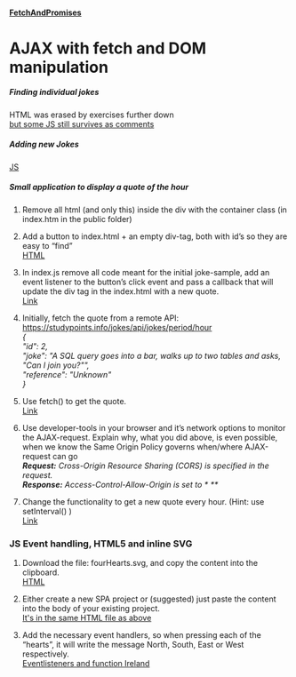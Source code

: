#### [FetchAndPromises](https://docs.google.com/document/d/1_PkGqF-1MVt0sFDR90ARJlUhQ8DsyC4L12NI6E-iWMc/edit#)
# AJAX with fetch and DOM manipulation  

##### Finding individual jokes  
HTML was erased by exercises further down  
[ but some JS still survives as comments](https://github.com/cph-ms782/Review_week39/blob/cb0dbd418d7f4ceb4b54fe4c6dd8bcd2c3e1f559/2.Fetch-and-promise/1.AJAXWithFetchAndDOMManipulation/src/index.js#L7)  

##### Adding new Jokes  
[JS](https://github.com/cph-ms782/Review_week39/blob/cb0dbd418d7f4ceb4b54fe4c6dd8bcd2c3e1f559/2.Fetch-and-promise/1.AJAXWithFetchAndDOMManipulation/src/index.js#L14)  

##### Small application to display a quote of the hour  

 1. Remove all html (and only this) inside the div with the container class  (in index.htm in the public folder)  
 2. Add a button to index.html + an empty div-tag, both with id’s so they are easy to “find”  
[HTML](https://github.com/cph-ms782/Review_week39/blob/cb0dbd418d7f4ceb4b54fe4c6dd8bcd2c3e1f559/2.Fetch-and-promise/1.AJAXWithFetchAndDOMManipulation/public/index.html#L11)  

 3. In index.js remove all code meant for the initial joke-sample, add an event listener to the button’s click event and pass a callback that will update the div tag in the index.html with a new quote.  
[Link](https://github.com/cph-ms782/Review_week39/blob/cb0dbd418d7f4ceb4b54fe4c6dd8bcd2c3e1f559/2.Fetch-and-promise/1.AJAXWithFetchAndDOMManipulation/src/index.js#L22)  

 4. Initially, fetch the quote from a remote API: https://studypoints.info/jokes/api/jokes/period/hour  
_{  
  "id": 2,  
  "joke": "A SQL query goes into a bar, walks up to two tables and asks, \"Can I join you?\"",  
  "reference": "Unknown"  
}_
 
5. Use fetch() to get the quote.  
[Link](https://github.com/cph-ms782/Review_week39/blob/cb0dbd418d7f4ceb4b54fe4c6dd8bcd2c3e1f559/2.Fetch-and-promise/1.AJAXWithFetchAndDOMManipulation/src/index.js#L25)  
 
6. Use developer-tools in your browser and it’s network options to monitor the AJAX-request. Explain why, what you did above, is even possible, when we know the Same Origin Policy governs when/where AJAX-request can go  
_**Request:** Cross-Origin Resource Sharing (CORS) is specified in the request.  
**Response:** Access-Control-Allow-Origin is set to * **_

7. Change the functionality to get a new quote every hour. (Hint: use setInterval() )  
[Link](https://github.com/cph-ms782/Review_week39/blob/cb0dbd418d7f4ceb4b54fe4c6dd8bcd2c3e1f559/2.Fetch-and-promise/1.AJAXWithFetchAndDOMManipulation/src/index.js#L34)  

### JS Event handling, HTML5 and inline SVG
1. Download the file: fourHearts.svg, and copy the content into the clipboard.  
[HTML](https://github.com/cph-ms782/Review_week39/blob/cb0dbd418d7f4ceb4b54fe4c6dd8bcd2c3e1f559/2.Fetch-and-promise/1.AJAXWithFetchAndDOMManipulation/public/index.html#L17)  

2. Either create a new SPA project or (suggested)  just paste the content into the body of your existing project.  
[It's in the same HTML file as above](https://github.com/cph-ms782/Review_week39/blob/cb0dbd418d7f4ceb4b54fe4c6dd8bcd2c3e1f559/2.Fetch-and-promise/1.AJAXWithFetchAndDOMManipulation/public/index.html#L17)  

3. Add the necessary event handlers, so when pressing each of the “hearts”, it will write the  message North, South, East or West respectively.  
[Eventlisteners and function Ireland](https://github.com/cph-ms782/Review_week39/blob/cb0dbd418d7f4ceb4b54fe4c6dd8bcd2c3e1f559/2.Fetch-and-promise/1.AJAXWithFetchAndDOMManipulation/src/index.js#L38)  


